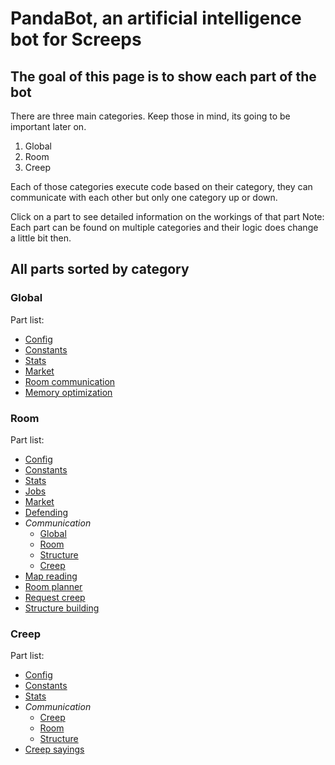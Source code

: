 # PandaBot, an artificial intelligence bot for Screeps

## The goal of this page is to show each part of the bot

There are three main categories. Keep those in mind, its going to be important later on.

1. Global
2. Room
3. Creep

Each of those categories execute code based on their category, they can communicate with each other but only one category up or down.

Click on a part to see detailed information on the workings of that part
Note: Each part can be found on multiple categories and their logic does change a little bit then.

## All parts sorted by category

### Global

Part list:

- [Config](global/config.md)
- [Constants](global/constants.md)
- [Stats](global/stats.md)
- [Market](global/market.md)
- [Room communication](global/roomCommunication.md)
- [Memory optimization](global/memoryOptimization.md)

### Room

Part list:

- [Config](./room/config.md)
- [Constants](room/constants.md)
- [Stats](room/stats.md)
- [Jobs](room/jobs.md)
- [Market](room/market.md)
- [Defending](room/defending.md)
- *Communication*
  - [Global](room/communicationGlobal.md)
  - [Room](room/communicationRoom.md)
  - [Structure](room/communicationStructure.md)
  - [Creep](room/communicationCreep.md)
- [Map reading](room/mapReading.md)
- [Room planner](room/roomPlanner.md)
- [Request creep](room/requestCreep.md)
- [Structure building](room/structureBuilding.md)

### Creep

Part list:

- [Config](creep/config.md)
- [Constants](creep/constants.md)
- [Stats](creep/stats.md)
- *Communication*
  - [Creep](creep/communicationCreep.md)
  - [Room](creep/communicationRoom.md)
  - [Structure](creep/communicationStructure.md)
- [Creep sayings](creep/creepSayings.md)
